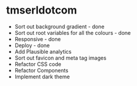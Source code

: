 # tmserldotcom

- Sort out background gradient - done
- Sort out root variables for all the colours - done
- Responsive - done
- Deploy - done
- Add Plausible analytics
- Sort out favicon and meta tag images
- Refactor CSS code
- Refactor Components
- Implement dark theme
